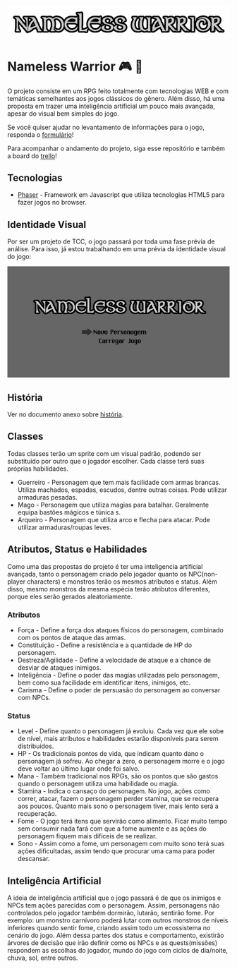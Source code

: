 ![Logo](images/logo.png)

# Nameless Warrior :video_game: :european_castle:

O projeto consiste em um RPG feito totalmente com tecnologias WEB e com temáticas semelhantes aos jogos clássicos do gênero. Além disso, há uma proposta em trazer uma inteligência artificial um pouco mais avançada, apesar do visual bem simples do jogo.

Se você quiser ajudar no levantamento de informações para o jogo, responda o [formulário](http://goo.gl/forms/6TgY9Ag6F3)!

Para acompanhar o andamento do projeto, siga esse repositório e também a board do [trello](https://trello.com/b/PuE28a1W)!

## Tecnologias

* [Phaser](http://phaser.io) - Framework em Javascript que utiliza tecnologias HTML5 para fazer jogos no browser.

## Identidade Visual

Por ser um projeto de TCC, o jogo passará por toda uma fase prévia de análise. Para isso, já estou trabalhando em uma prévia da identidade visual do jogo:

![Splash Screen](images/startscreen.png)

## História

Ver no documento anexo sobre [história](docs/history.md).

## Classes

Todas classes terão um sprite com um visual padrão, podendo ser substituido por outro que o jogador escolher. Cada classe terá suas próprias habilidades.
	
* Guerreiro - Personagem que tem mais facilidade com armas brancas. Utiliza machados, espadas, escudos, dentre outras coisas. Pode utilizar armaduras pesadas.
* Mago - Personagem que utiliza magias para batalhar. Geralmente equipa bastões mágicos e túnica
s.
* Arqueiro - Personagem que utiliza arco e flecha para atacar. Pode utilizar armaduras/roupas leves.

## Atributos, Status e Habilidades
	
Como uma das propostas do projeto é ter uma inteligencia artificial avançada, tanto o personagem criado pelo jogador quanto os NPC(non-player characters) e monstros terão os mesmos atributos e status. Além disso, mesmo monstros da mesma espécia terão atributos diferentes, porque eles serão gerados aleatoriamente.

### Atributos		

* Força - Define a força dos ataques físicos do personagem, combinado com os pontos de ataque das armas.
* Constituição - Define a resistência e a quantidade de HP do personagem.
* Destreza/Agilidade - Define a velocidade de ataque e a chance de desviar de ataques inimigos.
* Inteligência - Define o poder das magias utilizadas pelo personagem, bem como sua facilidade em identificar itens, inimigos, etc.
* Carisma - Define o poder de persuasão do personagem ao conversar com NPCs.

### Status

* Level - Define quanto o personagem já evoluiu. Cada vez que ele sobe de nível, mais atributos e habilidades estarão disponíveis para serem distribuídos.
* HP - Os tradicionais pontos de vida, que indicam quanto dano o personagem já sofreu. Ao chegar a zero, o personagem morre e o jogo deve voltar ao último lugar onde foi salvo.
* Mana - Também tradicional nos RPGs, são os pontos que são gastos quando o personagem utiliza uma habilidade ou magia.
* Stamina - Indica o cansaço do personagem. No jogo, ações como correr, atacar, fazem o personagem perder stamina, que se recupera aos poucos. Quanto mais sono o personagem tiver, mais lento será a recuperação.
* Fome - O jogo terá itens que servirão como alimento. Ficar muito tempo sem consumir nada fará com que a fome aumente e as ações do personagem fiquem mais difíceis de se realizar.
* Sono - Assim como a fome, um personagem com muito sono terá suas ações dificultadas, assim tendo que procurar uma cama para poder descansar.

## Inteligência Artificial

A ideia de inteligência artificial que o jogo passará é de que os inimigos e NPCs tem ações parecidas com o personagem. Assim, personagens não controlados pelo jogador também dormirão, lutarão, sentirão fome. Por exemplo: um monstro carnívoro poderá lutar com outros monstros de níveis inferiores quando sentir fome, criando assim todo um ecossistema no cenário do jogo.
Além dessa partes dos status e comportamento, existirão árvores de decisão que irão definir como os NPCs e as quests(missões) respondem as escolhas do jogador, mundo do jogo com ciclos de dia/noite, chuva, sol, entre outros.